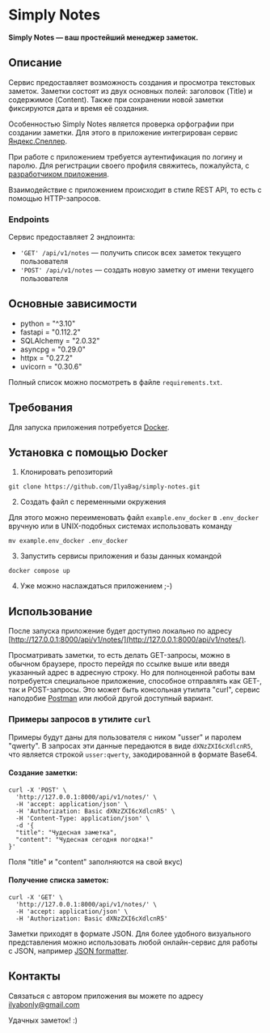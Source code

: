 # Simply Notes

__Simply Notes — ваш простейший менеджер заметок.__

## Описание

Сервис предоставляет возможность создания и просмотра текстовых заметок. Заметки состоят из двух основных полей: заголовок (Title) и содержимое (Content). Также при сохранении новой заметки фиксируются дата и время её создания.

Особенностью Simply Notes является проверка орфографии при создании заметки. Для этого в приложение интегрирован сервис [Яндекс.Спеллер](https://yandex.ru/dev/speller/).

При работе с приложением требуется аутентификация по логину и паролю. Для регистрации своего профиля свяжитесь, пожалуйста, с [разработчиком приложения](#контакты).

Взаимодействие с приложением происходит в стиле REST API, то есть с помощью HTTP-запросов.

### Endpoints

Сервис предоставляет 2 эндпоинта:

- `'GET' /api/v1/notes` — получить список всех заметок текущего пользователя
- `'POST' /api/v1/notes` — создать новую заметку от имени текущего пользователя

## Основные зависимости

- python = "^3.10"
- fastapi = "0.112.2"
- SQLAlchemy = "2.0.32"
- asyncpg = "0.29.0"
- httpx = "0.27.2"
- uvicorn = "0.30.6"

Полный список можно посмотреть в файле `requirements.txt`.

## Требования

Для запуска приложения потребуется [Docker](https://www.docker.com/).

## Установка с помощью Docker

1. Клонировать репозиторий

```
git clone https://github.com/IlyaBag/simply-notes.git
```

2. Создать файл с переменными окружения

Для этого можно переименовать файл `example.env_docker` в `.env_docker` вручную или в UNIX-подобных системах использовать команду

```
mv example.env_docker .env_docker
```

3. Запустить сервисы приложения и базы данных командой

```
docker compose up
```

4. Уже можно наслаждаться приложением ;-)

## Использование

После запуска приложение будет доступно локально по адресу [http://127.0.0.1:8000/api/v1/notes/](http://127.0.0.1:8000/api/v1/notes/).

Просматривать заметки, то есть делать GET-запросы, можно в обычном браузере, просто перейдя по ссылке выше или введя указанный адрес в адресную строку. Но для полноценной работы вам потребуется специальное приложение, способное отправлять как GET-, так и POST-запросы. Это может быть консольная утилита "curl", сервис наподобие [Postman](https://www.postman.com/) или любой другой доступный вариант.

### Примеры запросов в утилите `curl`

Примеры будут даны для пользователя с ником "usser" и паролем "qwerty". В запросах эти данные передаются в виде `dXNzZXI6cXdlcnR5`, что является строкой `usser:qwerty`, закодированной в формате Base64.

#### Создание заметки:

```
curl -X 'POST' \
  'http://127.0.0.1:8000/api/v1/notes/' \
  -H 'accept: application/json' \
  -H 'Authorization: Basic dXNzZXI6cXdlcnR5' \
  -H 'Content-Type: application/json' \
  -d '{
  "title": "Чудесная заметка",
  "content": "Чудесная сегодня погодка!"
}'
```

Поля "title" и "content" заполняются на свой вкус)

#### Получение списка заметок:

```
curl -X 'GET' \
  'http://127.0.0.1:8000/api/v1/notes/' \
  -H 'accept: application/json' \
  -H 'Authorization: Basic dXNzZXI6cXdlcnR5'
```

Заметки приходят в формате JSON. Для более удобного визуального представления можно использовать любой онлайн-сервис для работы с JSON, например [JSON formatter](https://jsonformatter.org/).

## Контакты

Связаться с автором приложения вы можете по адресу [ilyabonly@gmail.com](mailto:ilyabonly@gmail.com)

Удачных заметок! :)
